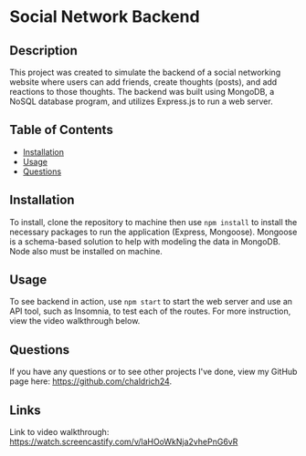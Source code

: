 # Social Network Backend

## Description
This project was created to simulate the backend of a social networking website where users can add friends, create thoughts (posts), and add reactions to those thoughts. The backend was built using MongoDB, a NoSQL database program, and utilizes Express.js to run a web server.

## Table of Contents
* [Installation](#installation)
* [Usage](#usage)
* [Questions](#questions)

## Installation
To install, clone the repository to machine then use `npm install` to install the necessary packages to run the application (Express, Mongoose). Mongoose is a schema-based solution to help with modeling the data in MongoDB. Node also must be installed on machine.

## Usage
To see backend in action, use `npm start` to start the web server and use an API tool, such as Insomnia, to test each of the routes. For more instruction, view the video walkthrough below.

## Questions
If you have any questions or to see other projects I've done, view my GitHub page here: https://github.com/chaldrich24.

## Links
Link to video walkthrough: https://watch.screencastify.com/v/laHOoWkNja2vhePnG6vR
